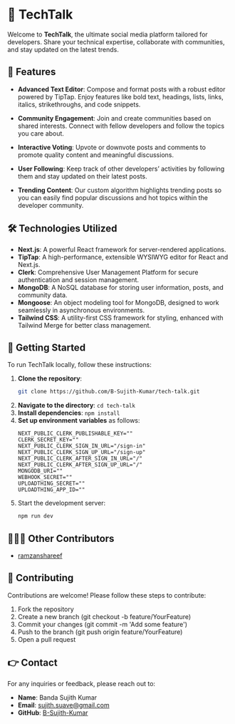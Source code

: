 # 📢 TechTalk

Welcome to **TechTalk**, the ultimate social media platform tailored for developers. Share your technical expertise, collaborate with communities, and stay updated on the latest trends.

## 🚀 Features

- **Advanced Text Editor**: Compose and format posts with a robust editor powered by TipTap. Enjoy features like bold text, headings, lists, links, italics, strikethroughs, and code snippets.

- **Community Engagement**: Join and create communities based on shared interests. Connect with fellow developers and follow the topics you care about.

- **Interactive Voting**: Upvote or downvote posts and comments to promote quality content and meaningful discussions.

- **User Following**: Keep track of other developers’ activities by following them and stay updated on their latest posts.

- **Trending Content**: Our custom algorithm highlights trending posts so you can easily find popular discussions and hot topics within the developer community.

## 🛠️ Technologies Utilized

- **Next.js**: A powerful React framework for server-rendered applications.
- **TipTap**: A high-performance, extensible WYSIWYG editor for React and Next.js.
- **Clerk**: Comprehensive User Management Platform for secure authentication and session management.
- **MongoDB**: A NoSQL database for storing user information, posts, and community data.
- **Mongoose**: An object modeling tool for MongoDB, designed to work seamlessly in asynchronous environments.
- **Tailwind CSS**: A utility-first CSS framework for styling, enhanced with Tailwind Merge for better class management.

## 📝 Getting Started

To run TechTalk locally, follow these instructions:

1. **Clone the repository**:
   ```bash
   git clone https://github.com/B-Sujith-Kumar/tech-talk.git
   ```
2. **Navigate to the directory**: `cd tech-talk`
3. **Install dependencies**: `npm install`
4. **Set up environment variables** as follows:
     ```env
     NEXT_PUBLIC_CLERK_PUBLISHABLE_KEY=""
    CLERK_SECRET_KEY=""
    NEXT_PUBLIC_CLERK_SIGN_IN_URL="/sign-in"
    NEXT_PUBLIC_CLERK_SIGN_UP_URL="/sign-up"
    NEXT_PUBLIC_CLERK_AFTER_SIGN_IN_URL="/"
    NEXT_PUBLIC_CLERK_AFTER_SIGN_UP_URL="/"
    MONGODB_URI=""
    WEBHOOK_SECRET=""
    UPLOADTHING_SECRET=""
    UPLOADTHING_APP_ID=""
    ```
5. Start the development server:
   ```bash
   npm run dev
   ```
## 👨🏻‍💻 Other Contributors

- [ramzanshareef](https://github.com/ramzanshareef)

## 🤝 Contributing

Contributions are welcome! Please follow these steps to contribute:

1. Fork the repository
2. Create a new branch (git checkout -b feature/YourFeature)
3. Commit your changes (git commit -m 'Add some feature')
4. Push to the branch (git push origin feature/YourFeature)
5. Open a pull request

## 👉 Contact

For any inquiries or feedback, please reach out to:
- **Name**: Banda Sujith Kumar
- **Email**: sujith.suave@gmail.com
- **GitHub**: [B-Sujith-Kumar](https://github.com/B-Sujith-Kumar)
